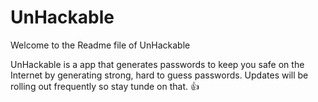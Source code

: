 # UnHackable
Welcome to the Readme file of UnHackable

UnHackable is a app that generates passwords to keep you safe on the Internet by generating strong, hard to guess passwords.
Updates will be rolling out frequently so stay tunde on that. :+1:
